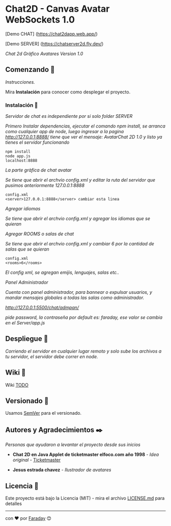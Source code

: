 # Chat2D - Canvas Avatar WebSockets 1.0

[Demo CHAT] (https://chat2dapp.web.app/)

[Demo SERVER] (https://chatserver2d.fly.dev/)
 

_Chat 2d Gràfico Avatares Version 1.0_

## Comenzando 🚀

_Instrucciones._

Mira **Instalación** para conocer como desplegar el proyecto.

### Instalación 🔧

_Servidor de chat es independiente por si solo folder SERVER_

_Primero Instalar dependencias, ejecutar el comando npm install, se arranca como cualquier app de node, luego ingresar a la pagina http://127.0.0.1:8888/ tiene que ver el mensaje: AvatarChat 2D 1.0 y listo ya tienes el servidor funcionando_

```
npm install
node app.js
localhost:8888
```

_La parte gràfica de chat avatar_

_Se tiene que abrir el archvio config.xml y editar la ruta del servidor que pusimos anteriormente 127.0.0.1:8888_

```
config.xml 
<server>127.0.0.1:8888</server> cambiar esta linea

```
_Agregar idiomas_

_Se tiene que abrir el archvio config.xml y agregar los idiomas que se quieran_

_Agregar ROOMS o salas de chat_

_Se tiene que abrir el archvio config.xml y cambiar <rooms>6</rooms> por la cantidad de salas que se quieran_
```
config.xml 
<rooms>6</rooms>

```

_El config xml, se agregan emijis, lenguajes, salas etc.._

_Panel Administrador_

_Cuenta con panel administrador, para bannear o expulsar usuarios, y mandar mensajes globales a todas las salas como administrador._

_http://127.0.0.1:5500/chat/admpan/_

_pide password, la contraseña por default es: faraday, ese valor se cambia en el Server/app.js_


## Despliegue 💫

_Corriendo el servidor en cualquier lugar remoto y solo sube los archivos a tu servidor, el servidor debe correr en node._

## Wiki 📖

Wiki [TODO](https://github.com/)

## Versionado 📌

Usamos [SemVer](http://semver.org/) para el versionado.

## Autores y Agradecimientos ✒️

_Personas que ayudaron a levantar el proyecto desde sus inicios_

* **Chat 2D en Java Applet de ticketmaster elfoco.com año 1998** - *Idea original* - [Ticketmaster](https://www.ticketmaster.com/)

* **Jesus estrada chavez** - *Ilustrador de avatares*

## Licencia 📄

Este proyecto está bajo la Licencia (MIT) - mira el archivo [LICENSE.md](LICENSE.md) para detalles

---
 con ❤️ por [Faraday](https://github.com/faraday1987) 😊
